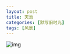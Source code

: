 ```yaml
---
layout: post
title: 天池
categories: [默写旧时光]
tags: [风景]
---
```


![img](https://s3-img.meituan.net/v1/mss_3d027b52ec5a4d589e68050845611e68/ff/n0/0d/yx/s7_80180.jpg@596w_1l.jpg)